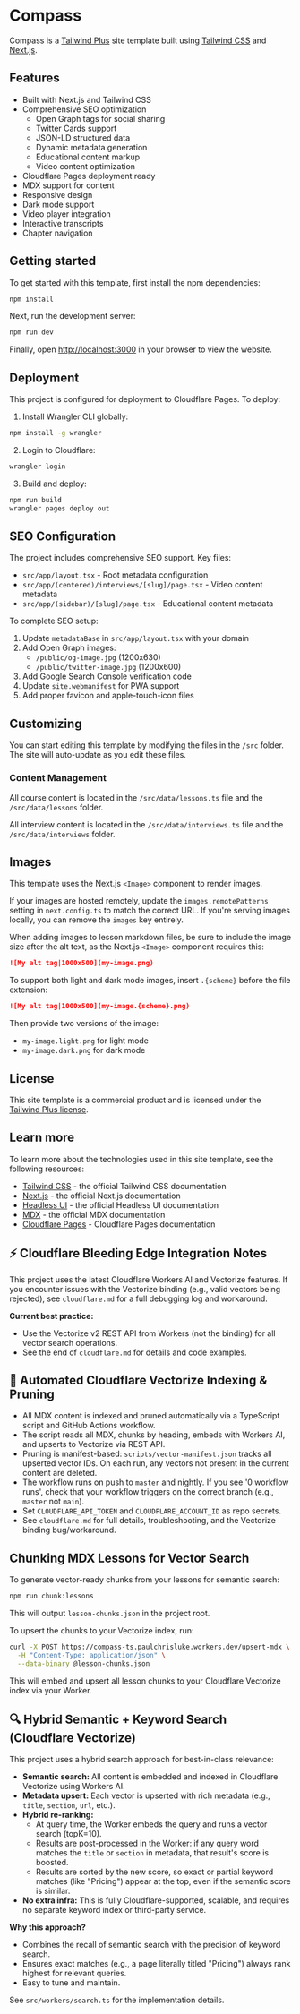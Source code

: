 # Compass

Compass is a [Tailwind Plus](https://tailwindcss.com/plus) site template built using [Tailwind CSS](https://tailwindcss.com) and [Next.js](https://nextjs.org).

## Features

- Built with Next.js and Tailwind CSS
- Comprehensive SEO optimization
  - Open Graph tags for social sharing
  - Twitter Cards support
  - JSON-LD structured data
  - Dynamic metadata generation
  - Educational content markup
  - Video content optimization
- Cloudflare Pages deployment ready
- MDX support for content
- Responsive design
- Dark mode support
- Video player integration
- Interactive transcripts
- Chapter navigation

## Getting started

To get started with this template, first install the npm dependencies:

```bash
npm install
```

Next, run the development server:

```bash
npm run dev
```

Finally, open [http://localhost:3000](http://localhost:3000) in your browser to view the website.

## Deployment

This project is configured for deployment to Cloudflare Pages. To deploy:

1. Install Wrangler CLI globally:
```bash
npm install -g wrangler
```

2. Login to Cloudflare:
```bash
wrangler login
```

3. Build and deploy:
```bash
npm run build
wrangler pages deploy out
```

## SEO Configuration

The project includes comprehensive SEO support. Key files:

- `src/app/layout.tsx` - Root metadata configuration
- `src/app/(centered)/interviews/[slug]/page.tsx` - Video content metadata
- `src/app/(sidebar)/[slug]/page.tsx` - Educational content metadata

To complete SEO setup:

1. Update `metadataBase` in `src/app/layout.tsx` with your domain
2. Add Open Graph images:
   - `/public/og-image.jpg` (1200x630)
   - `/public/twitter-image.jpg` (1200x600)
3. Add Google Search Console verification code
4. Update `site.webmanifest` for PWA support
5. Add proper favicon and apple-touch-icon files

## Customizing

You can start editing this template by modifying the files in the `/src` folder. The site will auto-update as you edit these files.

### Content Management

All course content is located in the `/src/data/lessons.ts` file and the `/src/data/lessons` folder.

All interview content is located in the `/src/data/interviews.ts` file and the `/src/data/interviews` folder.

## Images

This template uses the Next.js `<Image>` component to render images.

If your images are hosted remotely, update the `images.remotePatterns` setting in `next.config.ts` to match the correct URL. If you're serving images locally, you can remove the `images` key entirely.

When adding images to lesson markdown files, be sure to include the image size after the alt text, as the Next.js `<Image>` component requires this:

```md
![My alt tag|1000x500](my-image.png)
```

To support both light and dark mode images, insert `.{scheme}` before the file extension:

```md
![My alt tag|1000x500](my-image.{scheme}.png)
```

Then provide two versions of the image:

- `my-image.light.png` for light mode
- `my-image.dark.png` for dark mode

## License

This site template is a commercial product and is licensed under the [Tailwind Plus license](https://tailwindcss.com/plus/license).

## Learn more

To learn more about the technologies used in this site template, see the following resources:

- [Tailwind CSS](https://tailwindcss.com/docs) - the official Tailwind CSS documentation
- [Next.js](https://nextjs.org/docs) - the official Next.js documentation
- [Headless UI](https://headlessui.dev) - the official Headless UI documentation
- [MDX](https://mdxjs.com/) - the official MDX documentation
- [Cloudflare Pages](https://developers.cloudflare.com/pages/) - Cloudflare Pages documentation

## ⚡️ Cloudflare Bleeding Edge Integration Notes

This project uses the latest Cloudflare Workers AI and Vectorize features. If you encounter issues with the Vectorize binding (e.g., valid vectors being rejected), see `cloudflare.md` for a full debugging log and workaround. 

**Current best practice:**
- Use the Vectorize v2 REST API from Workers (not the binding) for all vector search operations.
- See the end of `cloudflare.md` for details and code examples.

## 🔄 Automated Cloudflare Vectorize Indexing & Pruning

- All MDX content is indexed and pruned automatically via a TypeScript script and GitHub Actions workflow.
- The script reads all MDX, chunks by heading, embeds with Workers AI, and upserts to Vectorize via REST API.
- Pruning is manifest-based: `scripts/vector-manifest.json` tracks all upserted vector IDs. On each run, any vectors not present in the current content are deleted.
- The workflow runs on push to `master` and nightly. If you see '0 workflow runs', check that your workflow triggers on the correct branch (e.g., `master` not `main`).
- Set `CLOUDFLARE_API_TOKEN` and `CLOUDFLARE_ACCOUNT_ID` as repo secrets.
- See `cloudflare.md` for full details, troubleshooting, and the Vectorize binding bug/workaround.

## Chunking MDX Lessons for Vector Search

To generate vector-ready chunks from your lessons for semantic search:

```bash
npm run chunk:lessons
```

This will output `lesson-chunks.json` in the project root.

To upsert the chunks to your Vectorize index, run:

```bash
curl -X POST https://compass-ts.paulchrisluke.workers.dev/upsert-mdx \
  -H "Content-Type: application/json" \
  --data-binary @lesson-chunks.json
```

This will embed and upsert all lesson chunks to your Cloudflare Vectorize index via your Worker.

## 🔍 Hybrid Semantic + Keyword Search (Cloudflare Vectorize)

This project uses a hybrid search approach for best-in-class relevance:

- **Semantic search:** All content is embedded and indexed in Cloudflare Vectorize using Workers AI.
- **Metadata upsert:** Each vector is upserted with rich metadata (e.g., `title`, `section`, `url`, etc.).
- **Hybrid re-ranking:**
  - At query time, the Worker embeds the query and runs a vector search (topK=10).
  - Results are post-processed in the Worker: if any query word matches the `title` or `section` in metadata, that result's score is boosted.
  - Results are sorted by the new score, so exact or partial keyword matches (like "Pricing") appear at the top, even if the semantic score is similar.
- **No extra infra:** This is fully Cloudflare-supported, scalable, and requires no separate keyword index or third-party service.

**Why this approach?**
- Combines the recall of semantic search with the precision of keyword search.
- Ensures exact matches (e.g., a page literally titled "Pricing") always rank highest for relevant queries.
- Easy to tune and maintain.

See `src/workers/search.ts` for the implementation details.
